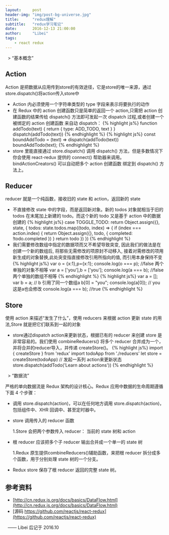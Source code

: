 ```yaml
---
layout:     post
header-img: "img/post-bg-universe.jpg"
title:      "redux理解"
subtitle:   "redux学习笔记"
date:       2016-12-13 21:00:00
author:     "Libei"
tags:
    - react redux
---
```

  > “基本概念”  

## Action
Action 是把数据从应用传到store的有效途径，它是store的唯一来源，通过store.dispatch()将action传入store中
* Action 内必须使用一个字符串类型的 type 字段来表示将要执行的动作
* 在 Redux 中的 action 创建函数只是简单的返回一个 action,只需把 action 创建函数的结果传给 dispatch() 方法即可发起一次 dispatch 过程,或者创建一个 被绑定的 action 创建函数 来自动 dispatch：
{% highlight js%}
function addTodo(text) {
  return {
    type: ADD_TODO,
    text
  }
}
dispatch(addTodo(text))
{% endhighlight %}
{% highlight js%}
const boundAddTodo = (text) => dispatch(addTodo(text))
boundAddTodo(text);
{% endhighlight %}
* store 里能直接通过 store.dispatch() 调用 dispatch() 方法，但是多数情况下你会使用 react-redux 提供的 connect() 帮助器来调用。bindActionCreators() 可以自动把多个 action 创建函数 绑定到 dispatch() 方法上。
## Reducer
reducer 就是一个纯函数，接收旧的 state 和 action，返回新的 state
* 不直接修改 state 中的字段，而是返回新对象。新的 todos 对象就相当于旧的 todos 在末尾加上新建的 todo。而这个新的 todo 又是基于 action 中的数据创建的
{% highlight js%}
case TOGGLE_TODO:
  return Object.assign({}, state, {
    todos: state.todos.map((todo, index) => {
      if (index === action.index) {
        return Object.assign({}, todo, {
          completed: !todo.completed
        })
      }
      return todo
    })
  })
{% endhighlight %}
* 我们需要修改数组中指定的数据项而又不希望导致突变, 因此我们的做法是在创建一个新的数组后, 将那些无需修改的项原封不动移入, 接着对需修改的项用新生成的对象替换,此处突变指直接修改引用所指向的值, 而引用本身保持不变
{% highlight js%}
var o = {x:1},p={x:1};
console.log(o === p); //false 两个单独的对象不相等
var a = ['you'],b = ['you'];
console.log(a === b); //false 两个单独的数组不相等
{% endhighlight %}
{% highlight js%}
var a = [];
var b = a;      // b 引用了同一个数组a
b[0] = "you";
console.log(a[0]); // you   这是a也会修改
console.log(a === b); //true
{% endhighlight %}

## Store
使用 action 来描述“发生了什么”，使用 reducers 来根据 action 更新 state 的用法,Store 就是把它们联系到一起的对象
* store通过dispatch action来更新状态，根据已有的 reducer 来创建 store 是非常容易的。我们使用 combineReducers() 将多个 reducer 合并成为一个，并将合并的reducer导入，并传递 createStore()。
{% highlight js%}
import { createStore } from 'redux'
import todoApp from './reducers'
let store = createStore(todoApp)
// 发起一系列 action来更新状态
store.dispatch(addTodo('Learn about actions'))
{% endhighlight %}

  > “数据流”  

严格的单向数据流是 Redux 架构的设计核心。Redux 应用中数据的生命周期遵循下面 4 个步骤：
* 调用 store.dispatch(action)，可以在任何地方调用 store.dispatch(action)，包括组件中、XHR 回调中、甚至定时器中。
* store 调用传入的 reducer 函数

    1.Store 会把两个参数传入 reducer： 当前的 state 树和 action

* 根 reducer 应该把多个子 reducer 输出合并成一个单一的 state 树

    1.Redux 原生提供combineReducers()辅助函数，来把根 reducer 拆分成多个函数，用于分别处理 state 树的一个分支。

* Redux store 保存了根 reducer 返回的完整 state 树。


## 参考资料

* [http://cn.redux.js.org/docs/basics/DataFlow.html](http://cn.redux.js.org/docs/basics/DataFlow.html)
* [源码 https://github.com/reactjs/react-redux](https://github.com/reactjs/react-redux)

  —— Libei 后记于 2016.10 
